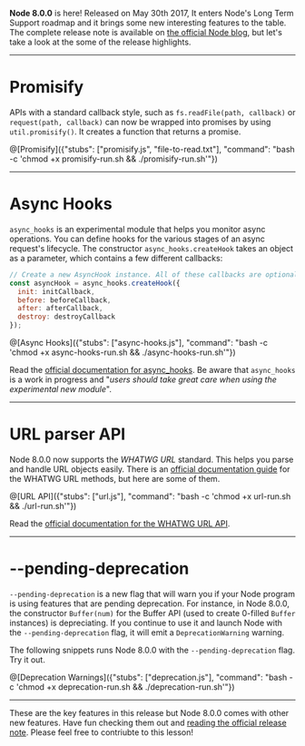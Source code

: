 **Node 8.0.0** is here! Released on May 30th 2017, It enters Node's Long Term Support roadmap and it brings some new interesting features to the table. The complete release note is available on [the official Node blog](https://nodejs.org/en/blog/release/v8.0.0/), but let's take a look at the some of the release highlights.

---------

# Promisify


APIs with a standard callback style, such as `fs.readFile(path, callback)` or `request(path, callback)` can now be wrapped into promises by using `util.promisify()`. It creates a function that returns a promise.

@[Promisify]({"stubs": ["promisify.js", "file-to-read.txt"], "command": "bash -c 'chmod +x promisify-run.sh && ./promisify-run.sh'"})

---------

# Async Hooks

`async_hooks` is an experimental module that helps you monitor async operations. You can define hooks for the various stages of an async request's lifecycle. The constructor `async_hooks.createHook` takes an object as a parameter, which contains a few different callbacks:

```javascript
// Create a new AsyncHook instance. All of these callbacks are optional.
const asyncHook = async_hooks.createHook({
  init: initCallback,
  before: beforeCallback,
  after: afterCallback,
  destroy: destroyCallback
});
```

@[Async Hooks]({"stubs": ["async-hooks.js"], "command": "bash -c 'chmod +x async-hooks-run.sh && ./async-hooks-run.sh'"})

Read the [official documentation for async_hooks](https://github.com/AndreasMadsen/node/blob/82149a8e0f0a13e5f34215e370b6750a300617e6/doc/api/async_hooks.md). Be aware that `async_hooks` is a work in progress and "_users should take great care when using the experimental new module_".

---------

# URL parser API

Node 8.0.0 now supports the _WHATWG URL_ standard. This helps you parse and handle URL objects easily. There is an [official documentation guide](https://nodejs.org/api/url.html#url_the_whatwg_url_api) for the WHATWG URL methods, but here are some of them.

@[URL API]({"stubs": ["url.js"], "command": "bash -c 'chmod +x url-run.sh && ./url-run.sh'"})

Read the [official documentation for the WHATWG URL API](https://nodejs.org/api/url.html#url_the_whatwg_url_api).

---------

# --pending-deprecation

`--pending-deprecation` is a new flag that will warn you if your Node program is using features that are pending deprecation. For instance, in Node 8.0.0, the constructor `Buffer(num)` for the Buffer API (used to create 0-filled `Buffer` instances) is depreciating. If you continue to use it and launch Node with the `--pending-deprecation` flag, it will emit a `DeprecationWarning` warning.

The following snippets runs Node 8.0.0 with the `--pending-deprecation` flag. Try it out.

@[Deprecation Warnings]({"stubs": ["deprecation.js"], "command": "bash -c 'chmod +x deprecation-run.sh && ./deprecation-run.sh'"})

-----------

These are the key features in this release but Node 8.0.0 comes with other new features. Have fun checking them out and [reading the official release note](https://nodejs.org/en/blog/release/v8.0.0/). Please feel free to contriubte to this lesson!

